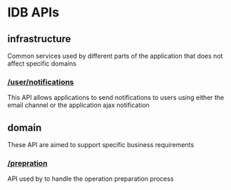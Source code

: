# IDB APIs

## infrastructure

Common services used by different parts of the application that does not affect specific domains

### [/user/notifications](https://editor.swagger.io/?url=https://raw.githubusercontent.com/fabs-co/idbschemas/master/infrastructure/NotificationSchemas.yaml)

This API allows applications to send notifications to users using either the email channel or the application ajax notification

## domain

These API are aimed to support specific business requirements

### [/prepration](https://editor.swagger.io/?https://raw.githubusercontent.com/fabs-co/idbschemas/master/business/preparation.yaml)

API used by to handle the operation preparation process
